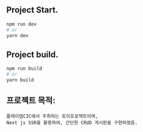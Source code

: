 ## Project Start.

```bash
npm run dev
# or
yarn dev
```

## Project build.
```bash
npm run build
# or
yarn build
```

## 프로젝트 목적:
```
플레이댑CIC에서 주최하는 토이프로잭트이며,
Next js SSR을 활용하여, 간단한 CRUD 게시판을 구현하였음.
```
